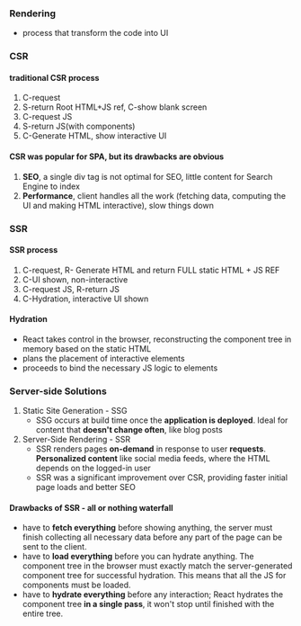 ### Rendering
- process that transform the code into UI

### CSR
#### traditional CSR process
1. C-request
2. S-return Root HTML+JS ref, C-show blank screen
3. C-request JS
4. S-return JS(with components)
5. C-Generate HTML, show interactive UI

#### CSR was popular for SPA, but its drawbacks are obvious
1. **SEO**, a single div tag is not optimal for SEO, little content for Search Engine to index
2. **Performance**, client handles all the work (fetching data, computing the UI and making HTML interactive), slow things down

### SSR
#### SSR process
1. C-request, R- Generate HTML and return FULL static HTML + JS REF
2. C-UI shown, non-interactive
3. C-request JS, R-return JS
4. C-Hydration, interactive UI shown

#### Hydration
- React takes control in the browser, reconstructing the component tree in memory based on the static HTML
- plans the placement of interactive elements
- proceeds to bind the necessary JS logic to elements

### Server-side Solutions
  1. Static Site Generation - SSG
       - SSG occurs at build time once the **application is deployed**. Ideal for content that **doesn't change often**, like blog posts
  2. Server-Side Rendering - SSR
       - SSR renders pages **on-demand** in response to user **requests**. **Personalized content** like social media feeds, where the HTML depends on the logged-in user
       - SSR was a significant improvement over CSR, providing faster initial page loads and better SEO

#### Drawbacks of SSR - all or nothing waterfall
- have to **fetch everything** before showing anything, the server must finish collecting all necessary data before any part of the page can be sent to the client.
- have to **load everything** before you can hydrate anything. The component tree in the browser must exactly match the server-generated component tree for successful hydration. This means that all the JS for components must be loaded.
- have to **hydrate everything** before any interaction; React hydrates the component tree **in a single pass**, it won't stop until finished with the entire tree.